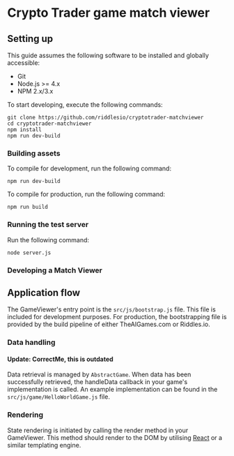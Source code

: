 # Crypto Trader game match viewer

## Setting up

This guide assumes the following software to be installed and globally
accessible:

- Git
- Node.js >= 4.x
- NPM 2.x/3.x

To start developing, execute the following commands:

```
git clone https://github.com/riddlesio/cryptotrader-matchviewer
cd cryptotrader-matchviewer
npm install
npm run dev-build
```

### Building assets

To compile for development, run the following command:

```
npm run dev-build
```

To compile for production, run the following command:

```
npm run build
```

### Running the test server

Run the following command:

```
node server.js
```

### Developing a Match Viewer

## Application flow

The GameViewer's entry point is the `src/js/bootstrap.js` file. This file is
included for development purposes. For production, the bootstrapping file is
provided by the build pipeline of either TheAIGames.com or Riddles.io.

### Data handling

#### Update: CorrectMe, this is outdated

Data retrieval is managed by `AbstractGame`. When data has been successfully
retrieved, the handleData callback in your game's implementation is called.
An example implementation can be found in the `src/js/game/HelloWorldGame.js`
file.

### Rendering

State rendering is initiated by calling the render method in your GameViewer.
This method should render to the DOM by utilising [React](https://facebook.github.io/react/)
or a similar templating engine.
